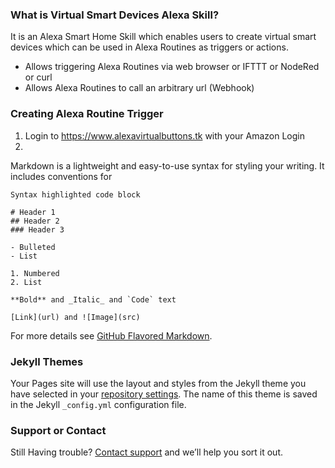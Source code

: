 ### What is Virtual Smart Devices Alexa Skill?
It is an Alexa Smart Home Skill which enables users to create virtual smart devices which can be used in Alexa Routines as triggers or actions.
- Allows triggering Alexa Routines via web browser or IFTTT or NodeRed or curl
- Allows Alexa Routines to call an arbitrary url (Webhook)

### Creating Alexa Routine Trigger
1. Login to https://www.alexavirtualbuttons.tk with your Amazon Login
2. 

Markdown is a lightweight and easy-to-use syntax for styling your writing. It includes conventions for

```
Syntax highlighted code block

# Header 1
## Header 2
### Header 3

- Bulleted
- List

1. Numbered
2. List

**Bold** and _Italic_ and `Code` text

[Link](url) and ![Image](src)
```

For more details see [GitHub Flavored Markdown](https://guides.github.com/features/mastering-markdown/).

### Jekyll Themes

Your Pages site will use the layout and styles from the Jekyll theme you have selected in your [repository settings](https://github.com/unclepaul84/AlexaVirtualButtons-Skill-Help/settings). The name of this theme is saved in the Jekyll `_config.yml` configuration file.

### Support or Contact

Still Having trouble? [Contact support](https://groups.google.com/d/forum/alexavirtualbuttons) and we’ll help you sort it out.
